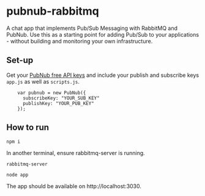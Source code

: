 # pubnub-rabbitmq
A chat app that implements Pub/Sub Messaging with RabbitMQ and PubNub. Use this as a starting point for adding Pub/Sub to your applications - without building and monitoring your own infrastructure. 

## Set-up

Get your [PubNub free API keys](https://dashboard.pubnub.com/signup?devrel_gh=pubnubrabbitmq) and include your publish and subscribe keys `app.js` as well as `scripts.js`.

```
    var pubnub = new PubNub({
      subscribeKey: "YOUR_SUB_KEY"
      publishKey: "YOUR_PUB_KEY"
    });
```


## How to run

```npm i```

In another terminal, ensure rabbitmq-server is running.

```rabbitmq-server```

```node app```

The app should be available on http://localhost:3030.

